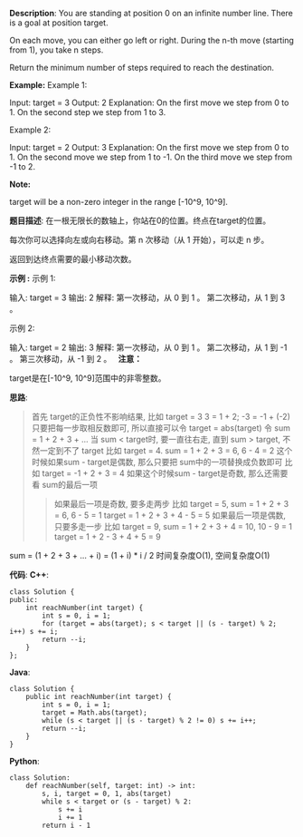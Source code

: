 __Description__:
You are standing at position 0 on an infinite number line. There is a goal at position target.

On each move, you can either go left or right. During the n-th move (starting from 1), you take n steps.

Return the minimum number of steps required to reach the destination.

__Example:__
Example 1:

Input: target = 3
Output: 2
Explanation:
On the first move we step from 0 to 1.
On the second step we step from 1 to 3.

Example 2:

Input: target = 2
Output: 3
Explanation:
On the first move we step from 0 to 1.
On the second move we step  from 1 to -1.
On the third move we step from -1 to 2.

__Note:__

target will be a non-zero integer in the range [-10^9, 10^9].

__题目描述__:
在一根无限长的数轴上，你站在0的位置。终点在target的位置。

每次你可以选择向左或向右移动。第 n 次移动（从 1 开始），可以走 n 步。

返回到达终点需要的最小移动次数。

__示例 :__
示例 1:

输入: target = 3
输出: 2
解释:
第一次移动，从 0 到 1 。
第二次移动，从 1 到 3 。

示例 2:

输入: target = 2
输出: 3
解释:
第一次移动，从 0 到 1 。
第二次移动，从 1 到 -1 。
第三次移动，从 -1 到 2 。
 
__注意：__

target是在[-10^9, 10^9]范围中的非零整数。

__思路__:
> 首先 target的正负性不影响结果, 比如 target = 3
3 = 1 + 2; -3 = -1 + (-2)
只要把每一步取相反数即可, 所以直接可以令 target = abs(target)
令 sum = 1 + 2 + 3 + ...
当 sum < target时, 要一直往右走, 直到 sum > target, 不然一定到不了 target
比如 target = 4. sum = 1 + 2 + 3 = 6, 6 - 4 = 2
这个时候如果sum - target是偶数, 那么只要把 sum中的一项替换成负数即可
比如 target = -1 + 2 + 3 = 4
如果这个时候sum - target是奇数, 那么还需要看 sum的最后一项
>> 如果最后一项是奇数, 要多走两步
比如 target = 5, sum = 1 + 2 + 3 = 6, 6 - 5 = 1
target = 1 + 2 + 3 + 4 - 5 = 5
如果最后一项是偶数, 只要多走一步
比如 target = 9, sum = 1 + 2 + 3 + 4 = 10, 10 - 9 = 1
target = 1 + 2 - 3 + 4 + 5 = 9

sum = (1 + 2 + 3 + ... + i) = (1 + i) * i / 2 
时间复杂度O(1), 空间复杂度O(1)

__代码__:
__C++__:
```
class Solution {
public:
    int reachNumber(int target) {
        int s = 0, i = 1;
        for (target = abs(target); s < target || (s - target) % 2; i++) s += i;
        return --i;
    }
};
```

__Java__:
```
class Solution {
    public int reachNumber(int target) {
        int s = 0, i = 1;
        target = Math.abs(target);
        while (s < target || (s - target) % 2 != 0) s += i++;
        return --i;
    }
}
```

__Python__:
```
class Solution:
    def reachNumber(self, target: int) -> int:
        s, i, target = 0, 1, abs(target)
        while s < target or (s - target) % 2:
            s += i
            i += 1
        return i - 1
```